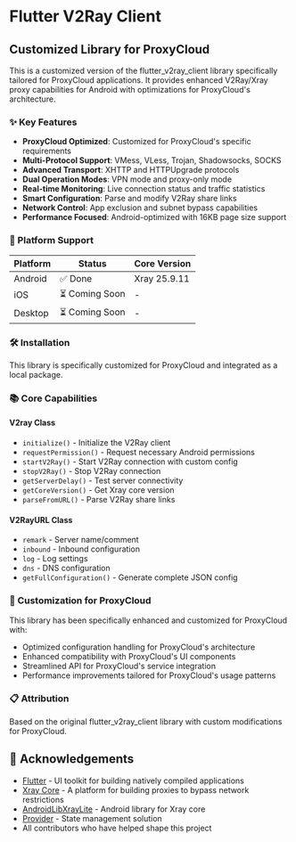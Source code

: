 # Flutter V2Ray Client

## Customized Library for ProxyCloud

This is a customized version of the flutter_v2ray_client library specifically tailored for ProxyCloud applications.
It provides enhanced V2Ray/Xray proxy capabilities for Android with optimizations for ProxyCloud's architecture.

### ✨ Key Features

- **ProxyCloud Optimized**: Customized for ProxyCloud's specific requirements
- **Multi-Protocol Support**: VMess, VLess, Trojan, Shadowsocks, SOCKS
- **Advanced Transport**: XHTTP and HTTPUpgrade protocols
- **Dual Operation Modes**: VPN mode and proxy-only mode
- **Real-time Monitoring**: Live connection status and traffic statistics
- **Smart Configuration**: Parse and modify V2Ray share links
- **Network Control**: App exclusion and subnet bypass capabilities
- **Performance Focused**: Android-optimized with 16KB page size support

### 📱 Platform Support

| Platform | Status | Core Version |
|----------|--------|--------------|
| Android  | ✅ Done | Xray 25.9.11 |
| iOS      | ⏳ Coming Soon | - |
| Desktop  | ⏳ Coming Soon | - |

### 🛠 Installation

This library is specifically customized for ProxyCloud and integrated as a local package.

### 📚 Core Capabilities

#### V2ray Class
- `initialize()` - Initialize the V2Ray client
- `requestPermission()` - Request necessary Android permissions
- `startV2Ray()` - Start V2Ray connection with custom config
- `stopV2Ray()` - Stop V2Ray connection
- `getServerDelay()` - Test server connectivity
- `getCoreVersion()` - Get Xray core version
- `parseFromURL()` - Parse V2Ray share links

#### V2RayURL Class
- `remark` - Server name/comment
- `inbound` - Inbound configuration
- `log` - Log settings
- `dns` - DNS configuration
- `getFullConfiguration()` - Generate complete JSON config

### 🤝 Customization for ProxyCloud

This library has been specifically enhanced and customized for ProxyCloud with:
- Optimized configuration handling for ProxyCloud's architecture
- Enhanced compatibility with ProxyCloud's UI components
- Streamlined API for ProxyCloud's service integration
- Performance improvements tailored for ProxyCloud's usage patterns

### 📋 Attribution

Based on the original flutter_v2ray_client library with custom modifications for ProxyCloud.

## 🙏 Acknowledgements

- [Flutter](https://flutter.dev/) - UI toolkit for building natively compiled applications
- [Xray Core](https://github.com/XTLS/Xray-core) - A platform for building proxies to bypass network restrictions
- [AndroidLibXrayLite](https://github.com/2dust/AndroidLibXrayLite) - Android library for Xray core
- [Provider](https://pub.dev/packages/provider) - State management solution
- All contributors who have helped shape this project
